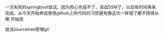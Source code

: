 一次失败的springboot尝试，因为担心完成不了，该战SSM了，以后有时间再来
完成，从今天开始养成使用github上传代码的习惯避免像这次一样错了都不晓得从哪
开始改

尝试sourcetree管理git